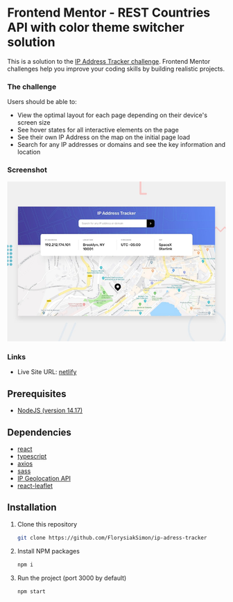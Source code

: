 # Frontend Mentor - REST Countries API with color theme switcher solution

This is a solution to the [IP Address Tracker challenge](https://www.frontendmentor.io/challenges/ip-address-tracker-I8-0yYAH0/hub/ip-address-tracker-8CXta-Q_l). Frontend Mentor challenges help you improve your coding skills by building realistic projects.

### The challenge

Users should be able to:

- View the optimal layout for each page depending on their device's screen size
- See hover states for all interactive elements on the page
- See their own IP Address on the map on the initial page load
- Search for any IP addresses or domains and see the key information and location

### Screenshot

![Lien](https://raw.githubusercontent.com/FlorysiakSimon/ip-adress-tracker/main/design/desktop-preview.jpg)

### Links

- Live Site URL: [netlify]()

## Prerequisites

- [NodeJS (version 14.17)](https://nodejs.org/en/)

## Dependencies

- [react](https://reactjs.org/)
- [typescript](https://www.typescriptlang.org/)
- [axios](https://github.com/axios/axios)
- [sass](https://sass-lang.com/)
- [IP Geolocation API](https://geo.ipify.org/)
- [react-leaflet](https://react-leaflet.js.org/)

## Installation

1. Clone this repository
   ```sh
   git clone https://github.com/FlorysiakSimon/ip-adress-tracker
   ```
2. Install NPM packages
   ```sh
   npm i
   ```
3. Run the project (port 3000 by default)
   ```sh
   npm start
   ```
